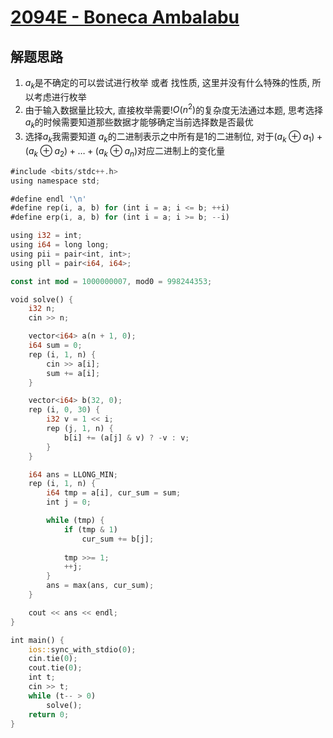 # [2094E - Boneca Ambalabu](https://codeforces.com/problemset/problem/2094/E)

## 解题思路

1. $a_k$是不确定的可以尝试进行枚举  或者 找性质, 这里并没有什么特殊的性质, 所以考虑进行枚举
2. 由于输入数据量比较大, 直接枚举需要!$O(n^2)$的复杂度无法通过本题, 思考选择$a_k$的时候需要知道那些数据才能够确定当前选择数是否最优
3. 选择$a_k$我需要知道 $a_k$的二进制表示之中所有是$1$的二进制位, 对于$(a_k \oplus a_1)+(a_k \oplus a_2)+\dots+(a_k\oplus a_n)$对应二进制上的变化量

```rust
#include <bits/stdc++.h>
using namespace std;

#define endl '\n'
#define rep(i, a, b) for (int i = a; i <= b; ++i)
#define erp(i, a, b) for (int i = a; i >= b; --i)

using i32 = int;
using i64 = long long;
using pii = pair<int, int>;
using pll = pair<i64, i64>;

const int mod = 1000000007, mod0 = 998244353;

void solve() {
    i32 n;
    cin >> n;

    vector<i64> a(n + 1, 0);
    i64 sum = 0;
    rep (i, 1, n) {
        cin >> a[i];
        sum += a[i];
    }

    vector<i64> b(32, 0);
    rep (i, 0, 30) {
        i32 v = 1 << i;
        rep (j, 1, n) {
            b[i] += (a[j] & v) ? -v : v;
        }
    }

    i64 ans = LLONG_MIN;
    rep (i, 1, n) {
        i64 tmp = a[i], cur_sum = sum;
        int j = 0;

        while (tmp) {
            if (tmp & 1) 
                cur_sum += b[j];
            
            tmp >>= 1;
            ++j;
        }
        ans = max(ans, cur_sum);
    }

    cout << ans << endl;
}

int main() {
    ios::sync_with_stdio(0);
    cin.tie(0);
    cout.tie(0);
    int t;
    cin >> t;
    while (t-- > 0)
        solve();
    return 0;
}
```

